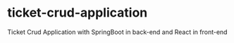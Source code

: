 # ticket-crud-application
Ticket Crud Application with SpringBoot in back-end and React in front-end
